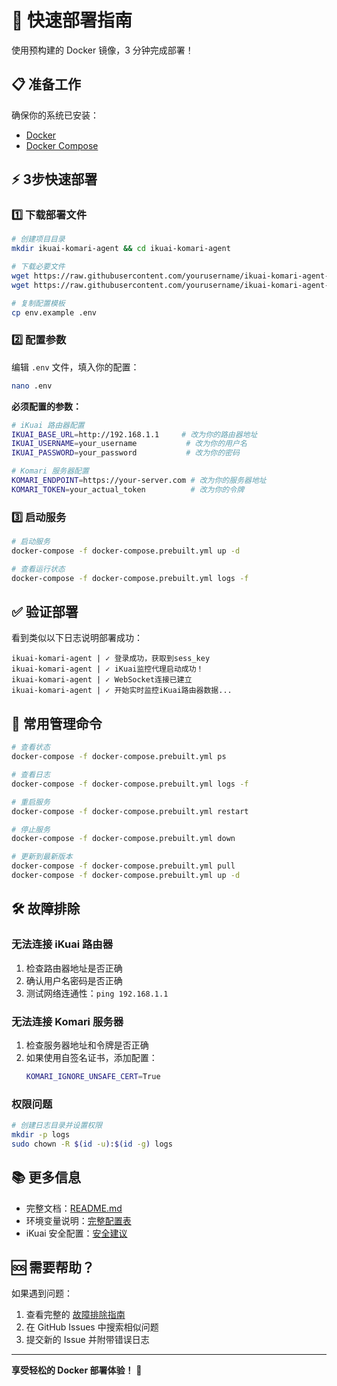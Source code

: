# 🚀 快速部署指南

使用预构建的 Docker 镜像，3 分钟完成部署！

## 📋 准备工作

确保你的系统已安装：
- [Docker](https://docs.docker.com/get-docker/)
- [Docker Compose](https://docs.docker.com/compose/install/)

## ⚡ 3步快速部署

### 1️⃣ 下载部署文件

```bash
# 创建项目目录
mkdir ikuai-komari-agent && cd ikuai-komari-agent

# 下载必要文件
wget https://raw.githubusercontent.com/yourusername/ikuai-komari-agent-docker/main/docker-compose.prebuilt.yml
wget https://raw.githubusercontent.com/yourusername/ikuai-komari-agent-docker/main/env.example

# 复制配置模板
cp env.example .env
```

### 2️⃣ 配置参数

编辑 `.env` 文件，填入你的配置：

```bash
nano .env
```

**必须配置的参数：**
```bash
# iKuai 路由器配置
IKUAI_BASE_URL=http://192.168.1.1     # 改为你的路由器地址
IKUAI_USERNAME=your_username           # 改为你的用户名
IKUAI_PASSWORD=your_password           # 改为你的密码

# Komari 服务器配置
KOMARI_ENDPOINT=https://your-server.com # 改为你的服务器地址
KOMARI_TOKEN=your_actual_token          # 改为你的令牌
```

### 3️⃣ 启动服务

```bash
# 启动服务
docker-compose -f docker-compose.prebuilt.yml up -d

# 查看运行状态
docker-compose -f docker-compose.prebuilt.yml logs -f
```

## ✅ 验证部署

看到类似以下日志说明部署成功：

```
ikuai-komari-agent | ✓ 登录成功，获取到sess_key
ikuai-komari-agent | ✓ iKuai监控代理启动成功！
ikuai-komari-agent | ✓ WebSocket连接已建立
ikuai-komari-agent | ✓ 开始实时监控iKuai路由器数据...
```

## 🔧 常用管理命令

```bash
# 查看状态
docker-compose -f docker-compose.prebuilt.yml ps

# 查看日志
docker-compose -f docker-compose.prebuilt.yml logs -f

# 重启服务
docker-compose -f docker-compose.prebuilt.yml restart

# 停止服务
docker-compose -f docker-compose.prebuilt.yml down

# 更新到最新版本
docker-compose -f docker-compose.prebuilt.yml pull
docker-compose -f docker-compose.prebuilt.yml up -d
```

## 🛠️ 故障排除

### 无法连接 iKuai 路由器

1. 检查路由器地址是否正确
2. 确认用户名密码是否正确
3. 测试网络连通性：`ping 192.168.1.1`

### 无法连接 Komari 服务器

1. 检查服务器地址和令牌是否正确
2. 如果使用自签名证书，添加配置：
   ```bash
   KOMARI_IGNORE_UNSAFE_CERT=True
   ```

### 权限问题

```bash
# 创建日志目录并设置权限
mkdir -p logs
sudo chown -R $(id -u):$(id -g) logs
```

## 📚 更多信息

- 完整文档：[README.md](README.md)
- 环境变量说明：[完整配置表](README.md#️-环境变量配置)
- iKuai 安全配置：[安全建议](README.md#-安全建议)

## 🆘 需要帮助？

如果遇到问题：
1. 查看完整的 [故障排除指南](README.md#-故障排除)
2. 在 GitHub Issues 中搜索相似问题
3. 提交新的 Issue 并附带错误日志

---

**享受轻松的 Docker 部署体验！** 🐳
